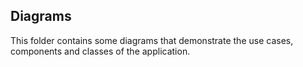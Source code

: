 ## Diagrams
This folder contains some diagrams that demonstrate the use cases, components and classes of the application.
